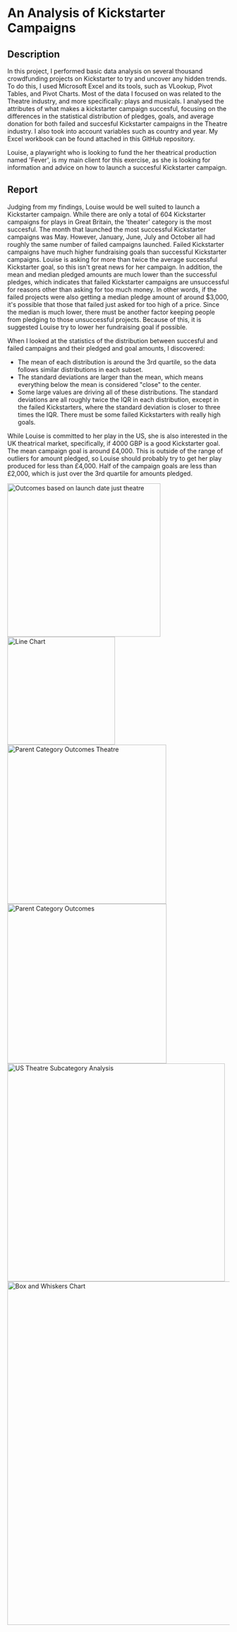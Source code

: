 # An Analysis of Kickstarter Campaigns
## Description
In this project, I performed basic data analysis on several thousand crowdfunding projects on Kickstarter to try and uncover any hidden trends. 
To do this, I used Microsoft Excel and its tools, such as VLookup, Pivot Tables, and Pivot Charts. Most of the data I focused on was related to the Theatre industry, and more specifically: plays and musicals. I analysed the attributes of what makes a kickstarter campaign succesful, focusing on the differences in the statistical distribution of pledges, goals, and average donation for both failed and succesful Kickstarter campaigns in the Theatre industry. I also took into account variables such as country and year. My Excel workbook can be found attached in this GitHub repository. 

Louise, a playwright who is looking to fund the her theatrical production named 'Fever', is my main client for this exercise, as she is looking for information and advice on how to launch a succesful Kickstarter campaign. 

## Report 

Judging from my findings, Louise would be well suited to launch a Kickstarter campaign. While there are only a total of 604 Kickstarter campaigns for plays in Great Britain, the 'theater' category is the most succesful. The month that launched the most successful Kickstarter campaigns was May. However, January, June, July and October all had roughly the same number of failed campaigns launched.
Failed Kickstarter campaigns have much higher fundraising goals than successful Kickstarter campaigns. Louise is asking for more than twice the average successful Kickstarter goal, so this isn't great news for her campaign. In addition, the mean and median pledged amounts are much lower than the successful pledges, which indicates that failed Kickstarter campaigns are unsuccessful for reasons other than asking for too much money. In other words, if the failed projects were also getting a median pledge amount of around $3,000, it's possible that those that failed just asked for too high of a price. Since the median is much lower, there must be another factor keeping people from pledging to those unsuccessful projects. Because of this, it is suggested Louise try to lower her fundraising goal if possible.

When I looked at the statistics of the distribution between succesful and failed campaigns and their pledged and goal amounts, I discovered:
  - The mean of each distribution is around the 3rd quartile, so the data follows similar distributions in each subset.
  - The standard deviations are larger than the mean, which means everything below the mean is considered "close" to the center.
  - Some large values are driving all of these distributions. The standard deviations are all roughly twice the IQR in each distribution, except in the failed Kickstarters, where the standard deviation is closer to three times the IQR. There must be some failed Kickstarters with really high goals.

While Louise is committed to her play in the US, she is also interested in the UK theatrical market, specifically, if 4000 GBP is a good Kickstarter goal. The mean campaign goal is around £4,000. This is outside of the range of outliers for amount pledged, so Louise should probably try to get her play produced for less than £4,000. Half of the campaign goals are less than £2,000, which is just over the 3rd quartile for amounts pledged.

<img width="347" alt="Outcomes based on launch date just theatre" src="https://user-images.githubusercontent.com/80979705/119069866-eb6d6900-b9b4-11eb-83bd-eaf881f9a21d.png">
<img width="244" alt="Line Chart" src="https://user-images.githubusercontent.com/80979705/119069838-e0b2d400-b9b4-11eb-9823-f26197b4ad81.png">
<img width="360" alt="Parent Category Outcomes Theatre" src="https://user-images.githubusercontent.com/80979705/119069879-f1fbe080-b9b4-11eb-8ca7-5d09f88223f9.png">
<img width="361" alt="Parent Category Outcomes" src="https://user-images.githubusercontent.com/80979705/119069892-f58f6780-b9b4-11eb-82c5-6564fb01632c.png">
<img width="493" alt="US Theatre Subcategory Analysis" src="https://user-images.githubusercontent.com/80979705/119069901-f922ee80-b9b4-11eb-8844-1ff8adfe49e3.png">
<img width="777" alt="Box and Whiskers Chart" src="https://user-images.githubusercontent.com/80979705/119069905-fc1ddf00-b9b4-11eb-9752-4baadcb18d6c.PNG">

